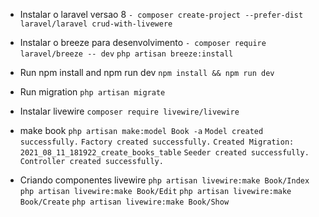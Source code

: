 
 - Instalar o laravel versao 8 
  `- composer create-project --prefer-dist laravel/laravel crud-with-livewere` 
 - Instalar o breeze para desenvolvimento
  `- composer require laravel/breeze -- dev`
  `php artisan breeze:install`
 - Run npm install and npm run dev
  `npm install && npm run dev`
 - Run migration
  `php artisan migrate`
 - Instalar livewire
   `composer require livewire/livewire`

 - make book
   `php artisan make:model Book -a`
   `Model created successfully.`
   `Factory created successfully.`
   `Created Migration: 2021_08_11_181922_create_books_table`
   `Seeder created successfully.`
   `Controller created successfully.`
 - Criando componentes livewire
   `php artisan livewire:make Book/Index`
   `php artisan livewire:make Book/Edit`
   `php artisan livewire:make Book/Create`
   `php artisan livewire:make Book/Show`
